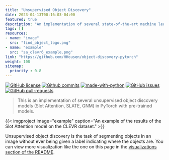 ```yaml
---
title: "Unsupervised Object Discovery"
date: 2023-04-13T00:16:03-04:00
featured: true
description: "An implementation of several state-of-the-art machine learning models that discover objects in images without being told what an object is."
tags: []
resources:
- name: "image"
  src: "find_object_logo.png"
- name: "example"
  src: "sa_clevr6_example.png"
link: "https://github.com/HHousen/object-discovery-pytorch"
weight: 108
sitemap:
  priority : 0.8
---
```


[![GitHub license](https://img.shields.io/github/license/HHousen/object-discovery-pytorch.svg)](https://github.com/HHousen/object-discovery-pytorch/blob/master/LICENSE) [![Github commits](https://img.shields.io/github/last-commit/HHousen/object-discovery-pytorch.svg)](https://github.com/HHousen/object-discovery-pytorch/commits/master) [![made-with-python](https://img.shields.io/badge/Made%20with-Python-1f425f.svg)](https://www.python.org/) [![GitHub issues](https://img.shields.io/github/issues/HHousen/object-discovery-pytorch.svg)](https://GitHub.com/HHousen/object-discovery-pytorch/issues/) [![GitHub pull-requests](https://img.shields.io/github/issues-pr/HHousen/object-discovery-pytorch.svg)](https://GitHub.com/HHousen/object-discovery-pytorch/pull/)

> This is an implementation of several unsupervised object discovery models (Slot Attention, SLATE, GNM) in PyTorch with pre-trained models.

{{< imgproject image="example" caption="An example of the results of the Slot Attention model on the CLEVR dataset." >}}

Unsupervised object discovery is the task of segmenting objects in an image without ever being given a label indicating where the objects are. You can view more visualization like the one on this page in the [visualizations section of the README](https://github.com/HHousen/object-discovery-pytorch#more-visualizations).
